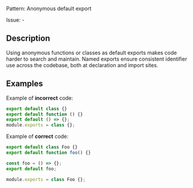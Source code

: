 Pattern: Anonymous default export

Issue: -

## Description

Using anonymous functions or classes as default exports makes code harder to search and maintain. Named exports ensure consistent identifier use across the codebase, both at declaration and import sites.

## Examples

Example of **incorrect** code:
```javascript
export default class {}
export default function () {}
export default () => {};
module.exports = class {};
```

Example of **correct** code:
```javascript
export default class Foo {}
export default function foo() {}

const foo = () => {};
export default foo;

module.exports = class Foo {};
```